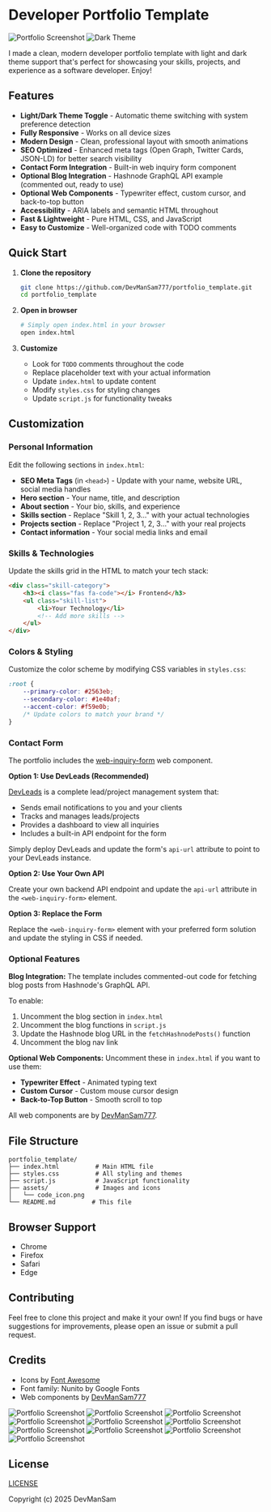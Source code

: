 # Developer Portfolio Template

![Portfolio Screenshot](./assets/hero.png)
![Dark Theme](./assets/dark.png)

I made a clean, modern developer portfolio template with light and dark theme support that's perfect for showcasing your skills, projects, and experience as a software developer.  Enjoy!

## Features

- **Light/Dark Theme Toggle** - Automatic theme switching with system preference detection
- **Fully Responsive** - Works on all device sizes
- **Modern Design** - Clean, professional layout with smooth animations
- **SEO Optimized** - Enhanced meta tags (Open Graph, Twitter Cards, JSON-LD) for better search visibility
- **Contact Form Integration** - Built-in web inquiry form component
- **Optional Blog Integration** - Hashnode GraphQL API example (commented out, ready to use)
- **Optional Web Components** - Typewriter effect, custom cursor, and back-to-top button
- **Accessibility** - ARIA labels and semantic HTML throughout
- **Fast & Lightweight** - Pure HTML, CSS, and JavaScript
- **Easy to Customize** - Well-organized code with TODO comments

## Quick Start

1. **Clone the repository**
   ```bash
   git clone https://github.com/DevManSam777/portfolio_template.git
   cd portfolio_template
   ```

2. **Open in browser**
   ```bash
   # Simply open index.html in your browser
   open index.html
   ```

3. **Customize**
   - Look for `TODO` comments throughout the code
   - Replace placeholder text with your actual information
   - Update `index.html` to update content
   - Modify `styles.css` for styling changes
   - Update `script.js` for functionality tweaks

## Customization

### Personal Information
Edit the following sections in `index.html`:
- **SEO Meta Tags** (in `<head>`) - Update with your name, website URL, social media handles
- **Hero section** - Your name, title, and description
- **About section** - Your bio, skills, and experience
- **Skills section** - Replace "Skill 1, 2, 3..." with your actual technologies
- **Projects section** - Replace "Project 1, 2, 3..." with your real projects
- **Contact information** - Your social media links and email

### Skills & Technologies
Update the skills grid in the HTML to match your tech stack:
```html
<div class="skill-category">
    <h3><i class="fas fa-code"></i> Frontend</h3>
    <ul class="skill-list">
        <li>Your Technology</li>
        <!-- Add more skills -->
    </ul>
</div>
```

### Colors & Styling
Customize the color scheme by modifying CSS variables in `styles.css`:
```css
:root {
    --primary-color: #2563eb;
    --secondary-color: #1e40af;
    --accent-color: #f59e0b;
    /* Update colors to match your brand */
}
```

### Contact Form

The portfolio includes the [web-inquiry-form](https://github.com/DevManSam777/web_inquiry_form) web component.

**Option 1: Use DevLeads (Recommended)**

[DevLeads](https://github.com/devmansam777/devleads) is a complete lead/project management system that:
- Sends email notifications to you and your clients
- Tracks and manages leads/projects
- Provides a dashboard to view all inquiries
- Includes a built-in API endpoint for the form

Simply deploy DevLeads and update the form's `api-url` attribute to point to your DevLeads instance.

**Option 2: Use Your Own API**

Create your own backend API endpoint and update the `api-url` attribute in the `<web-inquiry-form>` element.

**Option 3: Replace the Form**

Replace the `<web-inquiry-form>` element with your preferred form solution and update the styling in CSS if needed.

### Optional Features

**Blog Integration:**
The template includes commented-out code for fetching blog posts from Hashnode's GraphQL API.

To enable:
1. Uncomment the blog section in `index.html`
2. Uncomment the blog functions in `script.js`
3. Update the Hashnode blog URL in the `fetchHashnodePosts()` function
4. Uncomment the blog nav link

**Optional Web Components:**
Uncomment these in `index.html` if you want to use them:
- **Typewriter Effect** - Animated typing text
- **Custom Cursor** - Custom mouse cursor design
- **Back-to-Top Button** - Smooth scroll to top

All web components are by [DevManSam777](https://github.com/DevManSam777).

## File Structure

```
portfolio_template/
├── index.html          # Main HTML file
├── styles.css          # All styling and themes
├── script.js           # JavaScript functionality
├── assets/             # Images and icons
│   └── code_icon.png
└── README.md          # This file
```

## Browser Support

- Chrome 
- Firefox
- Safari
- Edge

## Contributing

Feel free to clone this project and make it your own! If you find bugs or have suggestions for improvements, please open an issue or submit a pull request.

## Credits

- Icons by [Font Awesome](https://fontawesome.com/)
- Font family: Nunito by Google Fonts
- Web components by [DevManSam777](https://github.com/DevManSam777)

![Portfolio Screenshot](./assets/hero.png)
![Portfolio Screenshot](./assets/about.png)
![Portfolio Screenshot](./assets/skills.png)
![Portfolio Screenshot](./assets/projects.png)
![Portfolio Screenshot](./assets/form1.png)
![Portfolio Screenshot](./assets/form_dark.png)
![Portfolio Screenshot](./assets/form2.png)
![Portfolio Screenshot](./assets/form3.png)
![Portfolio Screenshot](./assets/form4.png)
![Portfolio Screenshot](./assets/footer.png)

## License
[LICENSE](LICENSE)

Copyright (c) 2025 DevManSam
